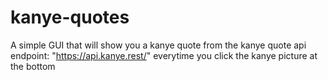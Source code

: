 # kanye-quotes
A simple GUI that will show you a kanye quote from the kanye quote api endpoint: "https://api.kanye.rest/" everytime you click the kanye picture at the bottom

